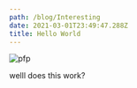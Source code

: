 ```yaml
---
path: /blog/Interesting
date: 2021-03-01T23:49:47.288Z
title: Hello World
---
```

![pfp](/assets/avatar.jpeg "pfp")

welll does this work? 
